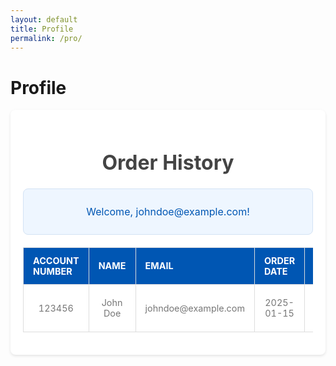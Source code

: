 ```yaml
---
layout: default
title: Profile
permalink: /pro/
---
```


# Profile


<div class="container">
  <header>
    <h1>Order History</h1>
  </header>

  <!-- User Info -->
  <div id="userInfo">
    <p>Welcome, johndoe@example.com!</p>
  </div>

  <!-- Orders Table -->
  <table id="orderTable">
    <thead>
      <tr>
        <th>Account Number</th>
        <th>Name</th>
        <th>Email</th>
        <th>Order Date</th>
        <th>Order ID</th>
        <th>Phone</th>
        <th>Billing Street</th>
        <th>Billing City</th>
        <th>Billing State</th>
        <th>Billing Postal</th>
        <th>Billing Country</th>
        <th>Shipping Street</th>
        <th>Shipping City</th>
        <th>Shipping State</th>
        <th>Shipping Postal</th>
        <th>Shipping Country</th>
        <th>Item Name</th>
        <th>Item Quantity</th>
        <th>Item Price</th>
        <th>Total Amount</th>
        <th>Tracking Number</th>
      </tr>
    </thead>
    <tbody>
      <!-- Example Row -->
      <tr>
        <td>123456</td>
        <td>John Doe</td>
        <td>johndoe@example.com</td>
        <td>2025-01-15</td>
        <td>ORD12345</td>
        <td>+1234567890</td>
        <td>123 Main Street</td>
        <td>New York</td>
        <td>NY</td>
        <td>10001</td>
        <td>USA</td>
        <td>456 Elm Street</td>
        <td>Los Angeles</td>
        <td>CA</td>
        <td>90001</td>
        <td>USA</td>
        <td>Laptop</td>
        <td>1</td>
        <td>$1200.00</td>
        <td>$1200.00</td>
        <td>TRACK123</td>
      </tr>
    </tbody>
  </table>
</div>




<style>
/* Page Container */
.container {
  max-width: 900px;
  margin: 0 auto;
  padding: 20px;
  background: #fff;
  border-radius: 8px;
  box-shadow: 0 2px 4px rgba(0, 0, 0, 0.1);
}

/* Header Section */
header {
  text-align: center;
  margin-bottom: 20px;
}

header h1 {
  font-size: 2rem;
  color: #444;
}

/* User Info Section */
#userInfo {
  text-align: center;
  margin-bottom: 20px;
  padding: 10px;
  background: #eef6ff;
  border: 1px solid #d3e2f4;
  border-radius: 8px;
  font-size: 1rem;
  color: #0056b3;
}

/* Orders Table */
#orderTable {
  width: 100%;
  border-collapse: collapse;
  margin-top: 20px;
}

#orderTable thead {
  background: #0056b3;
  color: #fff;
}

#orderTable th, #orderTable td {
  padding: 12px 15px;
  text-align: left;
  border: 1px solid #ddd;
}

#orderTable th {
  font-size: 0.9rem;
  text-transform: uppercase;
  font-weight: bold;
}

#orderTable tr:nth-child(even) {
  background: #f2f2f2;
}

#orderTable tr:hover {
  background: #e9f5ff;
}

/* No Orders Message */
#orderTable tbody tr td {
  text-align: center;
  font-size: 0.9rem;
  color: #777;
}

/* Responsive Design */
@media (max-width: 768px) {
  #orderTable {
    font-size: 0.9rem;
  }

  #orderTable th, #orderTable td {
    padding: 8px 10px;
  }

  header h1 {
    font-size: 1.5rem;
  }

  #userInfo {
    font-size: 0.9rem;
  }
}
</style>



<script>
  document.addEventListener("DOMContentLoaded", function () {
  const loggedInUserEmail = localStorage.getItem("loggedInUserEmail");

  if (!loggedInUserEmail) {
    // Redirect to login page if the user is not logged in
    window.location.href = "/login.html";
    return;
  }

  // Display user information
  document.getElementById("userInfo").innerHTML = `
    <p>Welcome, ${loggedInUserEmail}!</p>
  `;

  // Fetch and display user orders
  fetchUserOrders(loggedInUserEmail);
});

function fetchUserOrders(email) {
  const tableBody = document.querySelector("#orderTable tbody");

  // Fetch the orders JSON
  fetch("https://raw.githubusercontent.com/m-cochran/Randomerr/main/orders.json")
    .then(response => {
      if (!response.ok) throw new Error(`HTTP error! status: ${response.status}`);
      return response.json();
    })
    .then(data => {
      // Filter orders for the logged-in user
      const userOrders = data.filter(order => order.Email === email);

      if (userOrders.length > 0) {
        userOrders.forEach(order => {
          const row = document.createElement("tr");
          row.innerHTML = `
            <td>${order["Account Number"] || "N/A"}</td>
            <td>${order["Name"] || "N/A"}</td>
            <td>${order["Email"] || "N/A"}</td>
            <td>${order["Order Date"] || "N/A"}</td>
            <td>${order["Order ID"] || "N/A"}</td>
            <td>${order["Phone"] || "N/A"}</td>
            <td>${order["Billing Street"] || "N/A"}</td>
            <td>${order["Billing City"] || "N/A"}</td>
            <td>${order["Billing State"] || "N/A"}</td>
            <td>${order["Billing Postal"] || "N/A"}</td>
            <td>${order["Billing Country"] || "N/A"}</td>
            <td>${order["Shipping Street"] || "N/A"}</td>
            <td>${order["Shipping City"] || "N/A"}</td>
            <td>${order["Shipping State"] || "N/A"}</td>
            <td>${order["Shipping Postal"] || "N/A"}</td>
            <td>${order["Shipping Country"] || "N/A"}</td>
            <td>${order["Item Name"] || "N/A"}</td>
            <td>${order["Item Quantity"] || "N/A"}</td>
            <td>$${order["Item Price"] || "N/A"}</td>
            <td>$${order["Total Amount"] || "N/A"}</td>
            <td>${order["Tracking Number"] || "N/A"}</td>
          `;
          tableBody.appendChild(row);
        });
      } else {
        tableBody.innerHTML = `
          <tr>
            <td colspan="21" style="text-align: center;">No orders found for this user.</td>
          </tr>
        `;
      }
    })
    .catch(error => {
      console.error("Error fetching orders:", error);
      tableBody.innerHTML = `
        <tr>
          <td colspan="21" style="text-align: center;">Error loading data.</td>
        </tr>
      `;
    });
}
</script>

